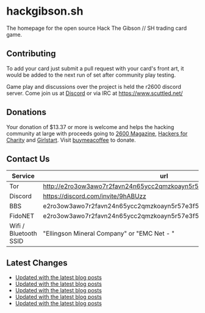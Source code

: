 # hackgibson.sh
The homepage for the open source Hack The Gibson // SH trading card game.


## Contributing

To add your card just submit a pull request with your card's front art, it would be added to the next run of set after community play testing.

Game play and discussions over the project is held the r2600 discord server. Come join us at [Discord](https://discord.com/invite/9hABUzz) or via IRC at https://www.scuttled.net/


## Donations

Your donation of $13.37 or more is welcome and helps the hacking community at large with proceeds going to [2600 Magazine](https://2600.com/), [Hackers for Charity](https://hackersforcharity.org) and [Girlstart](https://girlstart.org).  Visit [buymeacoffee](https://www.buymeacoffee.com/hackgibson.sh) to donate.


## Contact Us

Service | url
-|-
Tor | http://e2ro3ow3awo7r2favn24n65ycc2qmzkoayn5r57e3f56nvjwdcgg32ad.onion
Discord | https://discord.com/invite/9hABUzz
BBS | e2ro3ow3awo7r2favn24n65ycc2qmzkoayn5r57e3f56nvjwdcgg32ad.onion:23
FidoNET | e2ro3ow3awo7r2favn24n65ycc2qmzkoayn5r57e3f56nvjwdcgg32ad.onion:24554
Wifi / Bluetooth SSID | "Ellingson Mineral Company" or "EMC Net - <fidonet address>"

## Latest Changes
<!-- BLOG-POST-LIST:START -->
- [Updated with the latest blog posts](https://github.com/DFW2600/hackgibson.sh/commit/fe93d2b55f95e7316cfedd3383231da535ad25a0)
- [Updated with the latest blog posts](https://github.com/DFW2600/hackgibson.sh/commit/98b524bfdc2ce07f5aad7997fb8c29b85f3a565b)
- [Updated with the latest blog posts](https://github.com/DFW2600/hackgibson.sh/commit/dd4a326202c1f028ed1f6d7630e41ff9646c4784)
- [Updated with the latest blog posts](https://github.com/DFW2600/hackgibson.sh/commit/b258953a929e4452caa2fa5f8204d308153caa90)
- [Updated with the latest blog posts](https://github.com/DFW2600/hackgibson.sh/commit/00aa863b6fdc42212057f7f5c9e5c9bc3e7224be)
<!-- BLOG-POST-LIST:END -->
